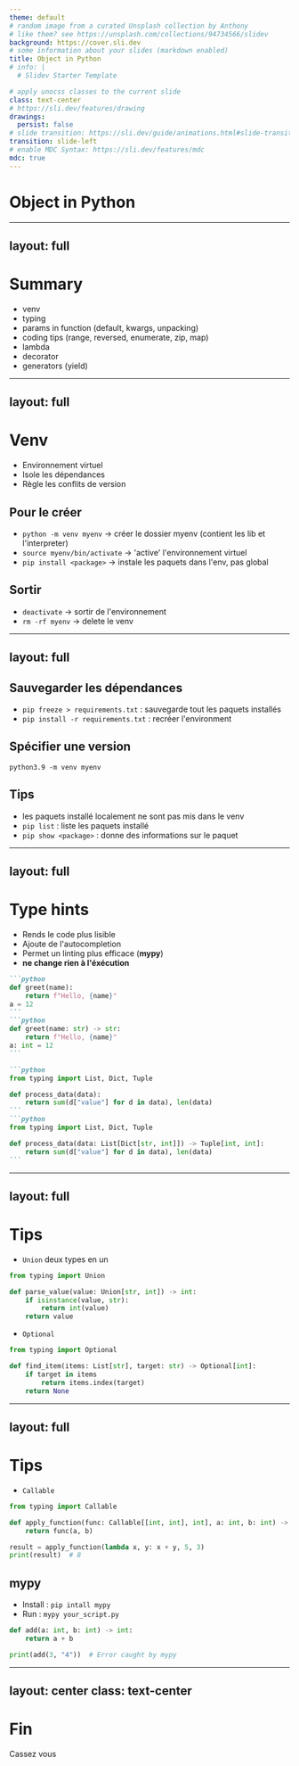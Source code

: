 ```yaml
---
theme: default
# random image from a curated Unsplash collection by Anthony
# like them? see https://unsplash.com/collections/94734566/slidev
background: https://cover.sli.dev
# some information about your slides (markdown enabled)
title: Object in Python
# info: |
  # Slidev Starter Template

# apply unocss classes to the current slide
class: text-center
# https://sli.dev/features/drawing
drawings:
  persist: false
# slide transition: https://sli.dev/guide/animations.html#slide-transitions
transition: slide-left
# enable MDC Syntax: https://sli.dev/features/mdc
mdc: true
---
```


# Object in Python

---
layout: full
---

# Summary

- venv
- typing
- params in function (default, kwargs, unpacking)
- coding tips (range, reversed, enumerate, zip, map)
- lambda
- decorator
- generators (yield)

---
layout: full
---

# **Venv**

<v-clicks>

- Environnement virtuel
- Isole les dépendances
- Règle les conflits de version


## Pour le créer


- ``python -m venv myenv`` -> créer le dossier myenv (contient les lib et l'interpreter)
- ``source myenv/bin/activate`` -> 'active' l'environnement virtuel
- ``pip install <package>`` -> instale les paquets dans l'env, pas global


## Sortir

- ``deactivate`` -> sortir de l'environnement
- ``rm -rf myenv`` -> delete le venv
</v-clicks>

---
layout: full
---

## Sauvegarder les dépendances

<v-clicks>

- ``pip freeze > requirements.txt`` : sauvegarde tout les paquets installés
- ``pip install -r requirements.txt`` : recréer l'environment

## Spécifier une version

``python3.9 -m venv myenv``

## Tips

- les paquets installé localement ne sont pas mis dans le venv
- `pip list` : liste les paquets installé
- `pip show <package>` : donne des informations sur le paquet
</v-clicks>

---
layout: full
---

# **Type hints**

<v-clicks>

- Rends le code plus lisible
- Ajoute de l'autocompletion
- Permet un linting plus efficace (**mypy**)
- **ne change rien à l'éxécution**


````md magic-move {lines: true}
```python
def greet(name):  
    return f"Hello, {name}"
a = 12
```
```python
def greet(name: str) -> str:
    return f"Hello, {name}"
a: int = 12
```
````

````md magic-move {lines: true}
```python
from typing import List, Dict, Tuple

def process_data(data):
    return sum(d["value"] for d in data), len(data)  
```
```python
from typing import List, Dict, Tuple

def process_data(data: List[Dict[str, int]]) -> Tuple[int, int]:
    return sum(d["value"] for d in data), len(data)
```
````
</v-clicks>

---
layout: full
---

# Tips

<v-click>

- ``Union`` deux types en un
```python
from typing import Union  

def parse_value(value: Union[str, int]) -> int:  
    if isinstance(value, str):  
        return int(value)  
    return value  
```

</v-click>
<v-click>

- ``Optional``
```python
from typing import Optional  

def find_item(items: List[str], target: str) -> Optional[int]:
    if target in items
        return items.index(target)  
    return None
```
</v-click>

---
layout: full
---

# Tips

<v-click>

- ``Callable``
```python
from typing import Callable  

def apply_function(func: Callable[[int, int], int], a: int, b: int) -> int:  
    return func(a, b)  

result = apply_function(lambda x, y: x + y, 5, 3)  
print(result)  # 8  
```

</v-click>

<v-clicks>

## mypy

- Install : ``pip intall mypy``
- Run :  ``mypy your_script.py``

```python
def add(a: int, b: int) -> int:  
    return a + b  

print(add(3, "4"))  # Error caught by mypy
```
</v-clicks>



---
layout: center
class: text-center
---

# Fin

Cassez vous

<PoweredBySlidev mt-10 />
